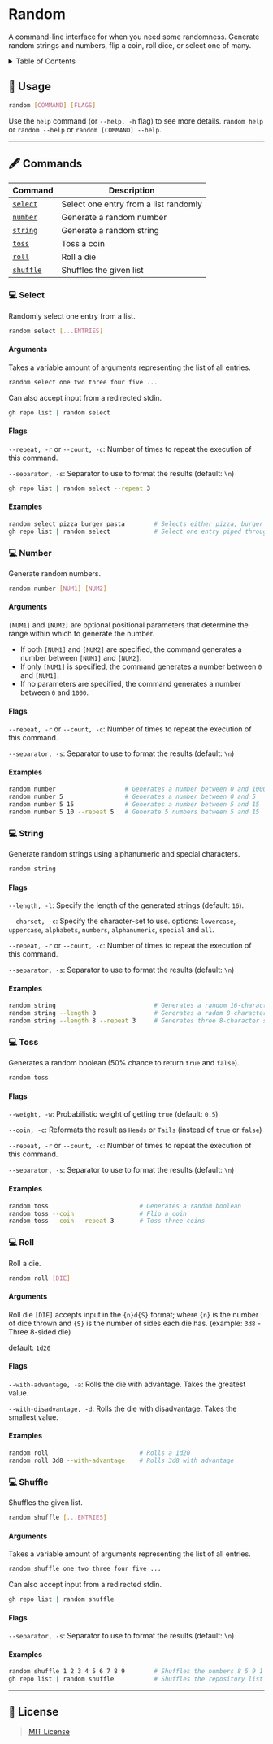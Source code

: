 <h1>Random</h1>

A command-line interface for when you need some randomness. Generate random strings and numbers, flip a coin, roll dice, or select one of many.

<details>
    <summary>Table of Contents</summary>

- [📖 Usage](#-usage)
- [🖋 Commands](#-commands)
  - [💻 Select](#-select)
    - [Arguments](#arguments)
    - [Flags](#flags)
    - [Examples](#examples)
  - [💻 Number](#-number)
    - [Arguments](#arguments-1)
    - [Flags](#flags-1)
    - [Examples](#examples-1)
  - [💻 String](#-string)
    - [Flags](#flags-2)
    - [Examples](#examples-2)
  - [💻 Toss](#-toss)
    - [Flags](#flags-3)
    - [Examples](#examples-3)
  - [💻 Roll](#-roll)
    - [Arguments](#arguments-2)
    - [Flags](#flags-4)
    - [Examples](#examples-4)
  - [💻 Shuffle](#-shuffle)
    - [Arguments](#arguments-3)
    - [Flags](#flags-5)
    - [Examples](#examples-5)
- [📑 License](#-license)

</details>

## 📖 Usage

```sh
random [COMMAND] [FLAGS]
```

Use the `help` command (or `--help, -h` flag) to see more details. `random help` or `random --help` or `random [COMMAND] --help`.

---

## 🖋 Commands

| Command               | Description                           |
| --------------------- | ------------------------------------- |
| [`select`](#select)   | Select one entry from a list randomly |
| [`number`](#number)   | Generate a random number              |
| [`string`](#string)   | Generate a random string              |
| [`toss`](#toss)       | Toss a coin                           |
| [`roll`](#roll)       | Roll a die                            |
| [`shuffle`](#shuffle) | Shuffles the given list               |

### 💻 Select

Randomly select one entry from a list.

```sh
random select [...ENTRIES]
```

#### Arguments

Takes a variable amount of arguments representing the list of all entries.

```sh
random select one two three four five ...
```

Can also accept input from a redirected stdin.

```sh
gh repo list | random select
```

#### Flags

`--repeat, -r` or `--count, -c`: Number of times to repeat the execution of this command.

`--separator, -s`: Separator to use to format the results (default: `\n`)

```sh
gh repo list | random select --repeat 3
```

#### Examples

```sh
random select pizza burger pasta        # Selects either pizza, burger or pasta
gh repo list | random select            # Select one entry piped through stdin
```


### 💻 Number

Generate random numbers.

```sh
random number [NUM1] [NUM2]
```

#### Arguments

`[NUM1]` and `[NUM2]` are optional positional parameters that determine the range within which to generate the number.

- If both `[NUM1]` and `[NUM2]` are specified, the command generates a number between `[NUM1]` and `[NUM2]`.
- If only `[NUM1]` is specified, the command generates a number between `0` and `[NUM1]`.
- If no parameters are specified, the command generates a number between `0` and `1000`.

#### Flags

`--repeat, -r` or `--count, -c`: Number of times to repeat the execution of this command.

`--separator, -s`: Separator to use to format the results (default: `\n`)

#### Examples

```sh
random number                   # Generates a number between 0 and 1000
random number 5                 # Generates a number between 0 and 5
random number 5 15              # Generates a number between 5 and 15
random number 5 10 --repeat 5   # Generate 5 numbers between 5 and 15     
```

### 💻 String

Generate random strings using alphanumeric and special characters.

```sh
random string
```

#### Flags

`--length, -l`: Specify the length of the generated strings (default: `16`).

`--charset, -c`: Specify the character-set to use. options: `lowercase`, `uppercase`, `alphabets`, `numbers`, `alphanumeric`, `special` and `all`.

`--repeat, -r` or `--count, -c`: Number of times to repeat the execution of this command.

`--separator, -s`: Separator to use to format the results (default: `\n`)

#### Examples

```sh
random string                           # Generates a random 16-character string
random string --length 8                # Generates a radom 8-character string
random string --length 8 --repeat 3     # Generates three 8-character strings
```

### 💻 Toss

Generates a random boolean (50% chance to return `true` and `false`).

```sh
random toss
```

#### Flags

`--weight, -w`: Probabilistic weight of getting `true` (default: `0.5`)

`--coin, -c`: Reformats the result as `Heads` or `Tails` (instead of `true` or `false`)

`--repeat, -r` or `--count, -c`: Number of times to repeat the execution of this command.

`--separator, -s`: Separator to use to format the results (default: `\n`)

#### Examples

```sh
random toss                         # Generates a random boolean
random toss --coin                  # Flip a coin
random toss --coin --repeat 3       # Toss three coins
```

### 💻 Roll

Roll a die.

```sh
random roll [DIE]
```

#### Arguments

Roll die `[DIE]` accepts input in the `{n}d{S}` format; where `{n}` is the number of dice thrown and `{S}` is the number of sides each die has. (example: `3d8` - Three 8-sided die)

default: `1d20`

#### Flags

`--with-advantage, -a`: Rolls the die with advantage. Takes the greatest value.

`--with-disadvantage, -d`: Rolls the die with disadvantage. Takes the smallest value.

#### Examples

```sh
random roll                         # Rolls a 1d20
random roll 3d8 --with-advantage    # Rolls 3d8 with advantage
```

### 💻 Shuffle

Shuffles the given list.

```sh
random shuffle [...ENTRIES]
```

#### Arguments

Takes a variable amount of arguments representing the list of all entries.

```sh
random shuffle one two three four five ...
```

Can also accept input from a redirected stdin.

```sh
gh repo list | random shuffle
```

#### Flags

`--separator, -s`: Separator to use to format the results (default: `\n`)

#### Examples

```sh
random shuffle 1 2 3 4 5 6 7 8 9        # Shuffles the numbers 8 5 9 1 7 3 6 4 2
gh repo list | random shuffle           # Shuffles the repository list
```

---

## 📑 License

> [MIT License](./LICENSE)

